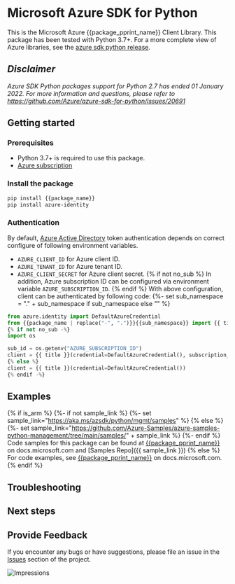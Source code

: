 # Microsoft Azure SDK for Python

This is the Microsoft Azure {{package_pprint_name}} Client Library.
This package has been tested with Python 3.7+.
For a more complete view of Azure libraries, see the [azure sdk python release](https://aka.ms/azsdk/python/all).

## _Disclaimer_

_Azure SDK Python packages support for Python 2.7 has ended 01 January 2022. For more information and questions, please refer to https://github.com/Azure/azure-sdk-for-python/issues/20691_

## Getting started

### Prerequisites

- Python 3.7+ is required to use this package.
- [Azure subscription](https://azure.microsoft.com/free/)

### Install the package

```bash
pip install {{package_name}}
pip install azure-identity
```

### Authentication

By default, [Azure Active Directory](https://aka.ms/awps/aad) token authentication depends on correct configure of following environment variables.

- `AZURE_CLIENT_ID` for Azure client ID.
- `AZURE_TENANT_ID` for Azure tenant ID.
- `AZURE_CLIENT_SECRET` for Azure client secret.
{% if not no_sub %}
In addition, Azure subscription ID can be configured via environment variable `AZURE_SUBSCRIPTION_ID`.
{% endif %}
With above configuration, client can be authenticated by following code:
{%- set sub_namespace = "." + sub_namespace if sub_namespace else "" %}

```python
from azure.identity import DefaultAzureCredential
from {{package_name | replace("-", ".")}}{{sub_namespace}} import {{ title }}
{% if not no_sub -%}
import os

sub_id = os.getenv("AZURE_SUBSCRIPTION_ID")
client = {{ title }}(credential=DefaultAzureCredential(), subscription_id=sub_id)
{% else %}
client = {{ title }}(credential=DefaultAzureCredential())
{% endif -%}
```

## Examples
{% if is_arm %}
{%- if not sample_link %}
{%- set sample_link="https://aka.ms/azsdk/python/mgmt/samples" %}
{% else %}
{%- set sample_link="https://github.com/Azure-Samples/azure-samples-python-management/tree/main/samples/" + sample_link %}
{%- endif %}
Code samples for this package can be found at [{{package_pprint_name}}](https://docs.microsoft.com/samples/browse/?languages=python&term=Getting%20started%20-%20Managing&terms=Getting%20started%20-%20Managing) on docs.microsoft.com and [Samples Repo]({{ sample_link }})
{% else %}
For code examples, see [{{package_pprint_name}}](https://docs.microsoft.com/python/api/overview/azure/{{package_doc_id}}) on docs.microsoft.com.
{% endif %}

## Troubleshooting

## Next steps

## Provide Feedback

If you encounter any bugs or have suggestions, please file an issue in the
[Issues](https://github.com/Azure/azure-sdk-for-python/issues)
section of the project. 


![Impressions](https://azure-sdk-impressions.azurewebsites.net/api/impressions/azure-sdk-for-python%2F{{package_name}}%2FREADME.png)
